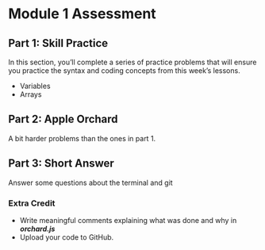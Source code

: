 # Module 1 Assessment

## Part 1: Skill Practice

In this section, you’ll complete a series of practice problems that will ensure you practice the syntax and coding concepts from this week’s lessons.

- Variables
- Arrays

## Part 2: Apple Orchard

A bit harder problems than the ones in part 1.

## Part 3: Short Answer

Answer some questions about the terminal and git

### Extra Credit

- Write meaningful comments explaining what was done and why in **_orchard.js_**
- Upload your code to GitHub.

